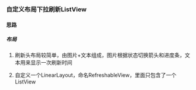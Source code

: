 ### 自定义布局下拉刷新ListView
#### 思路
##### 布局

 1. 刷新头布局较简单，由图片+文本组成，图片根据状态切换箭头和进度条，文本用来显示一次刷新时间
 
 2. 自定义一个LinearLayout，命名RefreshableView，里面只包含了一个ListView

